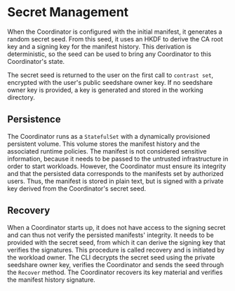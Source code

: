 # Secret Management

When the Coordinator is configured with the initial manifest, it generates a random secret seed.
From this seed, it uses an HKDF to derive the CA root key and a signing key for the manifest history.
This derivation is deterministic, so the seed can be used to bring any Coordinator to this Coordinator's state.

The secret seed is returned to the user on the first call to `contrast set`, encrypted with the user's public seedshare owner key.
If no seedshare owner key is provided, a key is generated and stored in the working directory.

## Persistence

The Coordinator runs as a `StatefulSet` with a dynamically provisioned persistent volume.
This volume stores the manifest history and the associated runtime policies.
The manifest is not considered sensitive information, because it needs to be passed to the untrusted infrastructure in order to start workloads.
However, the Coordinator must ensure its integrity and that the persisted data corresponds to the manifests set by authorized users.
Thus, the manifest is stored in plain text, but is signed with a private key derived from the Coordinator's secret seed.

## Recovery

When a Coordinator starts up, it does not have access to the signing secret and can thus not verify the persisted manifests' integrity.
It needs to be provided with the secret seed, from which it can derive the signing key that verifies the signatures.
This procedure is called recovery and is initiated by the workload owner.
The CLI decrypts the secret seed using the private seedshare owner key, verifies the Coordinator and sends the seed through the `Recover` method.
The Coordinator recovers its key material and verifies the manifest history signature.
